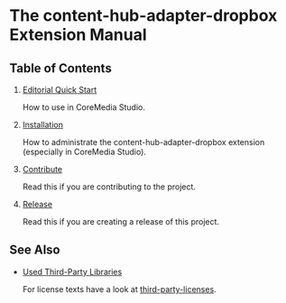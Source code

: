 # The   content-hub-adapter-dropbox Extension Manual

## Table of Contents

1. [Editorial Quick Start](editorial-quick-start.md)

    How to use in CoreMedia Studio.

1. [Installation](installation.md)

    How to administrate the content-hub-adapter-dropbox extension (especially in CoreMedia Studio).

1. [Contribute](contribute.md)

    Read this if you are contributing to the project.
    

1. [Release](release.md)

    Read this if you are creating a release of this project.

## See Also

* [Used Third-Party Libraries](THIRD-PARTY.txt)

    <!-- GitHub Pages is not able to list directory contents. Jump back to GitHub directly.  -->
    For license texts have a look at [third-party-licenses](https://github.com/CoreMedia/content-hub-adapter-dropbox/tree/cmcc-10-2007/docs/third-party-licenses).
